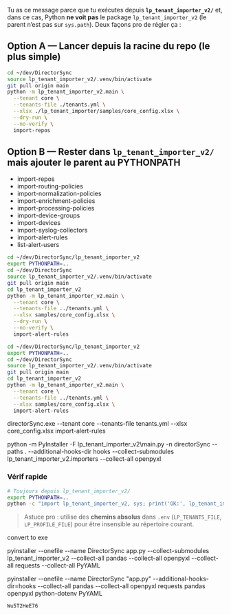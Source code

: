 Tu as ce message parce que tu exécutes depuis **`lp_tenant_importer_v2/`** et, dans ce cas, Python **ne voit pas** le package `lp_tenant_importer_v2` (le parent n’est pas sur `sys.path`). Deux façons pro de régler ça :

## Option A — Lancer depuis la racine du repo (le plus simple)

```bash
cd ~/dev/DirectorSync
source lp_tenant_importer_v2/.venv/bin/activate
git pull origin main
python -m lp_tenant_importer_v2.main \
  --tenant core \
  --tenants-file ./tenants.yml \
  --xlsx ./lp_tenant_importer/samples/core_config.xlsx \
  --dry-run \
  --no-verify \
  import-repos
```

## Option B — Rester dans `lp_tenant_importer_v2/` mais ajouter le parent au PYTHONPATH

- import-repos
- import-routing-policies
- import-normalization-policies
- import-enrichment-policies
- import-processing-policies
- import-device-groups
- import-devices
- import-syslog-collectors
- import-alert-rules
- list-alert-users
  
```bash
cd ~/dev/DirectorSync/lp_tenant_importer_v2
export PYTHONPATH=..
cd ~/dev/DirectorSync
source lp_tenant_importer_v2/.venv/bin/activate
git pull origin main
cd lp_tenant_importer_v2
python -m lp_tenant_importer_v2.main \
  --tenant core \
  --tenants-file ../tenants.yml \
  --xlsx samples/core_config.xlsx \
  --dry-run \
  --no-verify \
  import-alert-rules
```

```bash
cd ~/dev/DirectorSync/lp_tenant_importer_v2
export PYTHONPATH=..
cd ~/dev/DirectorSync
source lp_tenant_importer_v2/.venv/bin/activate
git pull origin main
cd lp_tenant_importer_v2
python -m lp_tenant_importer_v2.main \
  --tenant core \
  --tenants-file ../tenants.yml \
  --xlsx samples/core_config.xlsx \
  import-alert-rules
```

directorSync.exe --tenant core --tenants-file tenants.yml --xlsx core_config.xlsx  import-alert-rules

python -m PyInstaller -F lp_tenant_importer_v2\main.py -n directorSync --paths . --additional-hooks-dir hooks --collect-submodules lp_tenant_importer_v2.importers --collect-all openpyxl

### Vérif rapide

```bash
# Toujours depuis lp_tenant_importer_v2/
export PYTHONPATH=..
python -c "import lp_tenant_importer_v2, sys; print('OK:', lp_tenant_importer_v2.__file__)"
```

> Astuce pro : utilise des **chemins absolus** dans `.env` (`LP_TENANTS_FILE`, `LP_PROFILE_FILE`) pour être insensible au répertoire courant.



convert to exe

pyinstaller --onefile --name DirectorSync app.py --collect-submodules lp_tenant_importer_v2 --collect-all pandas --collect-all openpyxl --collect-all requests --collect-all PyYAML 

pyinstaller --onefile --name DirectorSync "app.py" --additional-hooks-dir=hooks --collect-all pandas --collect-all openpyxl
  requests
pandas
openpyxl
python-dotenv
PyYAML

	Wu5T2HeE76
